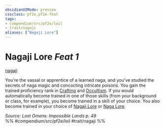 ```yaml
---
obsidianUIMode: preview
cssclass: pf2e,pf2e-feat
tags:
- compendium/src/pf2e/loil
- trait/nagaji
aliases: ["Nagaji Lore"]
---
```

# Nagaji Lore  *Feat 1*  
[nagaji](nagaji-loil.md "Nagaji Ancestry & Heritage Trait")  


You're the vassal or apprentice of a learned naga, and you've studied the secrets of naga magic and concocting intricate poisons. You gain the trained proficiency rank in [Crafting](skills.md#Crafting) and [Occultism](skills.md#Occultism). If you would automatically become trained in one of those skills (from your background or class, for example), you become trained in a skill of your choice. You also become trained in your choice of [Nagaji Lore](skills.md#Lore) or [Naga Lore](skills.md#Lore).

*Source: Lost Omens: Impossible Lands p. 49*  
%% #compendium/src/pf2e/loil #trait/nagaji %%